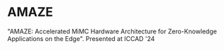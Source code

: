 # AMAZE
"AMAZE: Accelerated MiMC Hardware Architecture for Zero-Knowledge Applications on the Edge". Presented at ICCAD '24
